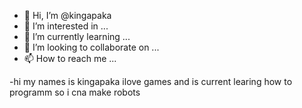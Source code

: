 - 👋 Hi, I’m @kingapaka
- 👀 I’m interested in ...
- 🌱 I’m currently learning ...
- 💞️ I’m looking to collaborate on ...
- 📫 How to reach me ...

<!---
kingapaka/kingapaka is a ✨ special ✨ repository because its `README.md` (this file) appears on your GitHub profile.
You can click the Preview link to take a look at your changes.
--->
-hi my names is kingapaka
ilove games
and is current learing how to programm 
so i cna make robots
